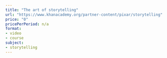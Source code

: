 ```yaml
---
title: "The art of storytelling"
url: "https://www.khanacademy.org/partner-content/pixar/storytelling"
price: "0"
pricePerPeriod: n/a
format: 
- video
- course
subject: 
- storytelling
---
```

